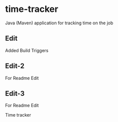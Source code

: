 # time-tracker
Java (Maven) application for tracking time on the job

## Edit 
Added Build Triggers 
## Edit-2
For Readme Edit
## Edit-3
For Readme Edit

Time tracker
